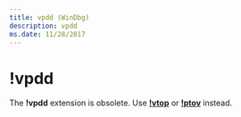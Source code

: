 ```yaml
---
title: vpdd (WinDbg)
description: vpdd
ms.date: 11/28/2017
---
```


# !vpdd


The **!vpdd** extension is obsolete. Use [**!vtop**](-vtop.md) or [**!ptov**](-ptov.md) instead.

 

 






